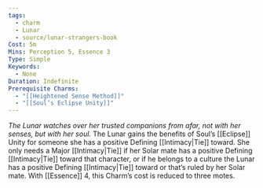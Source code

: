 ```yaml
---
tags:
  - charm
  - Lunar
  - source/lunar-strangers-book
Cost: 5m
Mins: Perception 5, Essence 3
Type: Simple
Keywords:
  - None
Duration: Indefinite
Prerequisite Charms:
  - "[[Heightened Sense Method]]"
  - "[[Soul’s Eclipse Unity]]"
---
```

*The Lunar watches over her trusted companions from afar, not with her senses, but with her soul.*
The Lunar gains the benefits of Soul’s [[Eclipse]] Unity for someone she has a positive Defining [[Intimacy|Tie]] toward. She only needs a Major [[Intimacy|Tie]] if her Solar mate has a positive Defining [[Intimacy|Tie]] toward that character, or if he belongs to a culture the Lunar has a positive Defining [[Intimacy|Tie]] toward or that’s ruled by her Solar mate.
With [[Essence]] 4, this Charm’s cost is reduced to three motes.